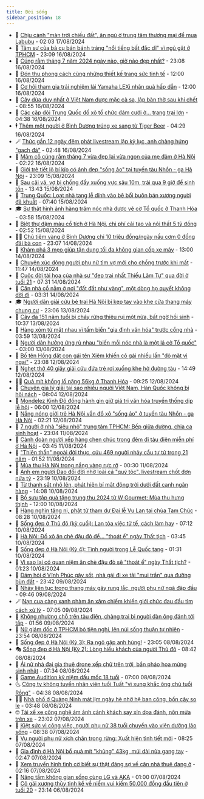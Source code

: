 ```yaml
---
title: Đời sống
sidebar_position: 18
---
```


<!-- dantri-doi-song:START -->
- 🥳 [Chịu cảnh &quot;màn trời chiếu đất&quot;, ăn ngủ ở trung tâm thương mại để mua Labubu](https://dantri.com.vn/doi-song/chiu-canh-man-troi-chieu-dat-an-ngu-o-trung-tam-thuong-mai-de-mua-labubu-20240817025901094.htm) - 02:03 17/08/2024
- 🌁 [Tâm sự của bà cụ bán bánh tráng &quot;nổi tiếng bất đắc dĩ&quot; vì ngủ gật ở TPHCM](https://dantri.com.vn/doi-song/tam-su-cua-ba-cu-ban-banh-trang-noi-tieng-bat-dac-di-vi-ngu-gat-o-tphcm-20240815211026188.htm) - 23:09 16/08/2024
- 👀 [Cúng rằm tháng 7 năm 2024 ngày nào, giờ nào đẹp nhất?](https://dantri.com.vn/doi-song/cung-ram-thang-7-nam-2024-ngay-nao-gio-nao-dep-nhat-20240816142424364.htm) - 23:08 16/08/2024
- 🐻 [Đón thu phong cách cùng những thiết kế trang sức tinh tế](https://dantri.com.vn/doi-song/don-thu-phong-cach-cung-nhung-thiet-ke-trang-suc-tinh-te-20240816185123674.htm) - 12:00 16/08/2024
- 🦅 [Cơ hội tham gia trải nghiệm lái Yamaha LEXi nhận quà hấp dẫn](https://dantri.com.vn/doi-song/co-hoi-tham-gia-trai-nghiem-lai-yamaha-lexi-nhan-qua-hap-dan-20240816183440496.htm) - 12:00 16/08/2024
- 🦩 [Cây dừa duy nhất ở Việt Nam được mặc cà sa, lập bàn thờ sau khi chết](https://dantri.com.vn/doi-song/cay-dua-duy-nhat-o-viet-nam-duoc-mac-ca-sa-lap-ban-tho-sau-khi-chet-20240815235138629.htm) - 08:55 16/08/2024
- 🦏 [Các cặp đôi Trung Quốc đổ xô tổ chức đám cưới ở... trang trại lợn](https://dantri.com.vn/doi-song/cac-cap-doi-trung-quoc-do-xo-to-chuc-dam-cuoi-o-trang-trai-lon-20240816112323632.htm) - 04:38 16/08/2024
- 🕴 [Thêm một người ở Bình Dương trúng xe sang từ Tiger Beer](https://dantri.com.vn/doi-song/them-mot-nguoi-o-binh-duong-trung-xe-sang-tu-tiger-beer-20240816092219683.htm) - 04:29 16/08/2024
- 🪄 [Thức gần 12 ngày đêm phát livestream lập kỷ lục, anh chàng hứng &quot;gạch đá&quot;](https://dantri.com.vn/doi-song/thuc-gan-12-ngay-dem-phat-livestream-lap-ky-luc-anh-chang-hung-gach-da-20240813181603455.htm) - 02:48 16/08/2024
- 🚦 [Mâm cỗ cúng rằm tháng 7 vừa đẹp lại vừa ngon của mẹ đảm ở Hà Nội](https://dantri.com.vn/doi-song/mam-co-cung-ram-thang-7-vua-dep-lai-vua-ngon-cua-me-dam-o-ha-noi-20240815095029465.htm) - 02:22 16/08/2024
- 🤔 [Giới trẻ tiết lộ bí kíp có ảnh đẹp &quot;sống ảo&quot; tại tuyến tàu Nhổn - ga Hà Nội](https://dantri.com.vn/doi-song/gioi-tre-tiet-lo-bi-kip-co-anh-dep-song-ao-tai-tuyen-tau-nhon-ga-ha-noi-20240812154500163.htm) - 23:09 15/08/2024
- 🚦 [Sau cãi vã, vợ bị chồng đẩy xuống vực sâu 10m, trải qua 9 giờ để sinh tồn](https://dantri.com.vn/doi-song/sau-cai-va-vo-bi-chong-day-xuong-vuc-sau-10m-trai-qua-9-gio-de-sinh-ton-20240815161627041.htm) - 13:43 15/08/2024
- 🐎 [Trung Quốc: Loạt nhà tang lễ dính vào bê bối buôn bán xương người đã khuất](https://dantri.com.vn/doi-song/trung-quoc-loat-nha-tang-le-dinh-vao-be-boi-buon-ban-xuong-nguoi-da-khuat-20240815130414409.htm) - 07:40 15/08/2024
- 🎓 [Sự thật hình ảnh hàng trăm nóc nhà được vẽ cờ Tổ quốc ở Thanh Hóa](https://dantri.com.vn/doi-song/su-that-hinh-anh-hang-tram-noc-nha-duoc-ve-co-to-quoc-o-thanh-hoa-20240815095441203.htm) - 03:58 15/08/2024
- 🐘 [Biệt thự đậm màu cổ tích ở Hà Nội, chi phí cải tạo và nội thất 5 tỷ đồng](https://dantri.com.vn/doi-song/biet-thu-dam-mau-co-tich-o-ha-noi-chi-phi-cai-tao-va-noi-that-5-ty-dong-20240814094727542.htm) - 02:52 15/08/2024
- 🧑‍🏫 [Chủ tiệm vàng ở Bình Dương chi 10 triệu đồng/ngày nấu cơm 0 đồng đãi bà con](https://dantri.com.vn/doi-song/chu-tiem-vang-o-binh-duong-chi-10-trieu-dongngay-nau-com-0-dong-dai-ba-con-20240814152445607.htm) - 23:07 14/08/2024
- 🦒 [Khám phá 3 mẹo giúp tận dụng tối đa không gian cốp xe máy](https://dantri.com.vn/doi-song/kham-pha-3-meo-giup-tan-dung-toi-da-khong-gian-cop-xe-may-20240814182004960.htm) - 13:00 14/08/2024
- 🧰 [Chuyện xúc động người phụ nữ tìm vợ mới cho chồng trước khi mất](https://dantri.com.vn/doi-song/chuyen-xuc-dong-nguoi-phu-nu-tim-vo-moi-cho-chong-truoc-khi-mat-20240814155440066.htm) - 11:47 14/08/2024
- 🧐 [Cuộc đời tài hoa của nhà sư &quot;đẹp trai nhất Thiếu Lâm Tự&quot; qua đời ở tuổi 21](https://dantri.com.vn/doi-song/cuoc-doi-tai-hoa-cua-nha-su-dep-trai-nhat-thieu-lam-tu-qua-doi-o-tuoi-21-20240814123609808.htm) - 07:31 14/08/2024
- 🌮 [Căn nhà cổ nằm ở nơi &quot;đất đắt như vàng&quot;, một dòng họ quyết không dời đi](https://dantri.com.vn/doi-song/can-nha-co-nam-o-noi-dat-dat-nhu-vang-mot-dong-ho-quyet-khong-doi-di-20240810092447410.htm) - 03:31 14/08/2024
- 🎓 [Người dân giải cứu bé trai Hà Nội bị kẹp tay vào khe cửa thang máy chung cư](https://dantri.com.vn/doi-song/nguoi-dan-giai-cuu-be-trai-ha-noi-bi-kep-tay-vao-khe-cua-thang-may-chung-cu-20240813203627655.htm) - 23:06 13/08/2024
- 🚀 [Cây đa 151 năm tuổi bị cháy rừng thiêu rụi một nửa, bất ngờ hồi sinh](https://dantri.com.vn/doi-song/cay-da-151-nam-tuoi-bi-chay-rung-thieu-rui-mot-nua-bat-ngo-hoi-sinh-20240813170214483.htm) - 10:37 13/08/2024
- 🤖 [Hàng xóm từ mặt nhau vì tấm biển &quot;gia đình văn hóa&quot; trước cổng nhà](https://dantri.com.vn/doi-song/hang-xom-tu-mat-nhau-vi-tam-bien-gia-dinh-van-hoa-truoc-cong-nha-20240813095348151.htm) - 03:59 13/08/2024
- 🤩 [Người dân hưởng ứng rủ nhau &quot;biến mỗi nóc nhà là một lá cờ Tổ quốc&quot;](https://dantri.com.vn/doi-song/nguoi-dan-huong-ung-ru-nhau-bien-moi-noc-nha-la-mot-la-co-to-quoc-20240813095936645.htm) - 03:00 13/08/2024
- 👹 [Bố tên Hồng đặt con gái tên Xiêm khiến cô gái nhiều lần &quot;đỏ mặt vì ngại&quot;](https://dantri.com.vn/doi-song/bo-ten-hong-dat-con-gai-ten-xiem-khien-co-gai-nhieu-lan-do-mat-vi-ngai-20240812153517756.htm) - 23:08 12/08/2024
- 🦩 [Nghẹt thở 40 giây giải cứu đứa trẻ rơi xuống khe hở đường tàu](https://dantri.com.vn/doi-song/nghet-tho-40-giay-giai-cuu-dua-tre-roi-xuong-khe-ho-duong-tau-20240812175212450.htm) - 14:49 12/08/2024
- 🧑‍🏫 [Quả mít khổng lồ nặng 56kg ở Thanh Hóa](https://dantri.com.vn/doi-song/qua-mit-khong-lo-nang-56kg-o-thanh-hoa-20240812161201772.htm) - 09:25 12/08/2024
- 🌈 [Chuyên gia lý giải tại sao nhiều người Việt Nam, Hàn Quốc không bị hôi nách](https://dantri.com.vn/doi-song/chuyen-gia-ly-giai-tai-sao-nhieu-nguoi-viet-nam-han-quoc-khong-bi-hoi-nach-20240810103845368.htm) - 08:04 12/08/2024
- 💃 [Mondelez Kinh Đô đồng hành gìn giữ giá trị văn hóa truyền thống dịp lễ hội](https://dantri.com.vn/doi-song/mondelez-kinh-do-dong-hanh-gin-giu-gia-tri-van-hoa-truyen-thong-dip-le-hoi-20240812111936517.htm) - 06:00 12/08/2024
- 💂 [Nắng nóng giới trẻ Hà Nội vẫn đổ xô &quot;sống ảo&quot; ở tuyến tàu Nhổn - ga Hà Nội](https://dantri.com.vn/doi-song/nang-nong-gioi-tre-ha-noi-van-do-xo-song-ao-o-tuyen-tau-nhon-ga-ha-noi-20240811213915819.htm) - 02:21 12/08/2024
- 🦏 [7 người ở nhà &quot;siêu nhỏ&quot; trung tâm TPHCM: Bếp giữa đường, chia ca sinh hoạt](https://dantri.com.vn/doi-song/7-nguoi-o-nha-sieu-nho-trung-tam-tphcm-bep-giua-duong-chia-ca-sinh-hoat-20240809160110523.htm) - 23:04 11/08/2024
- 🤡 [Cảnh đoàn người xếp hàng chen chúc trong đêm đi tàu điện miễn phí ở Hà Nội](https://dantri.com.vn/doi-song/canh-doan-nguoi-xep-hang-chen-chuc-trong-dem-di-tau-dien-mien-phi-o-ha-noi-20240811103123196.htm) - 03:45 11/08/2024
- 🫶 [&quot;Thiên thần&quot; ngoài đời thực, cứu 469 người nhảy cầu tự tử trong 21 năm](https://dantri.com.vn/doi-song/thien-than-ngoai-doi-thuc-cuu-469-nguoi-nhay-cau-tu-tu-trong-21-nam-20240810160327212.htm) - 01:52 11/08/2024
- 💪 [Mùa thu Hà Nội trong nắng vàng rực rỡ](https://dantri.com.vn/doi-song/mua-thu-ha-noi-trong-nang-vang-ruc-ro-20240811021539364.htm) - 00:30 11/08/2024
- 🦅 [Anh em người Dao đổi đời nhờ loài cá &quot;quý tộc&quot;, livestream chốt đơn nửa tỷ](https://dantri.com.vn/doi-song/anh-em-nguoi-dao-doi-doi-nho-loai-ca-quy-toc-livestream-chot-don-nua-ty-20240720115235504.htm) - 23:19 10/08/2024
- 🧠 [Từ thanh sắt nhô lên, phát hiện bí mật động trời dưới đất cạnh ngân hàng](https://dantri.com.vn/doi-song/tu-thanh-sat-nho-len-phat-hien-bi-mat-dong-troi-duoi-dat-canh-ngan-hang-20240810164243021.htm) - 14:08 10/08/2024
- 🦅 [Bộ sưu tập quà tặng trung thu 2024 từ W Gourmet: Mùa thu hưng thịnh](https://dantri.com.vn/doi-song/bo-suu-tap-qua-tang-trung-thu-2024-tu-w-gourmet-mua-thu-hung-thinh-20240810170253170.htm) - 12:00 10/08/2024
- 💪 [Hàng nghìn tăng ni, phật tử tham dự Đại lễ Vu Lan tại chùa Tam Chúc](https://dantri.com.vn/doi-song/hang-nghin-tang-ni-phat-tu-tham-du-dai-le-vu-lan-tai-chua-tam-chuc-20240810122031455.htm) - 08:28 10/08/2024
- 🧐 [Sống đẹp ở Thủ đô &lpar;kỳ cuối&rpar;: Lan tỏa việc tử tế, cách làm hay](https://dantri.com.vn/doi-song/song-dep-o-thu-do-ky-cuoi-lan-toa-viec-tu-te-cach-lam-hay-20240810182000294.htm) - 07:12 10/08/2024
- 👀 [Hà Nội: Đổ xô ăn chè đậu đỏ để... &quot;thoát ế&quot; ngày Thất tịch](https://dantri.com.vn/doi-song/ha-noi-do-xo-an-che-dau-do-de-thoat-e-ngay-that-tich-20240810104355537.htm) - 03:45 10/08/2024
- 🎉 [Sống đẹp ở Hà Nội &lpar;Kỳ 4&rpar;: Tình người trong Lễ Quốc tang](https://dantri.com.vn/doi-song/song-dep-o-ha-noi-ky-4-tinh-nguoi-trong-le-quoc-tang-20240809161020654.htm) - 01:31 10/08/2024
- 💂 [Vì sao lại có quan niệm ăn chè đậu đỏ sẽ &quot;thoát ế&quot; ngày Thất tịch?](https://dantri.com.vn/doi-song/vi-sao-lai-co-quan-niem-an-che-dau-do-se-thoat-e-ngay-that-tich-20240809143506693.htm) - 01:23 10/08/2024
- 🚀 [Đám hỏi ở Vĩnh Phúc gây sốt, nhà gái đi xe tải &quot;mui trần&quot; qua đường bùn đất](https://dantri.com.vn/doi-song/dam-hoi-o-vinh-phuc-gay-sot-nha-gai-di-xe-tai-mui-tran-qua-duong-bun-dat-20240809192326351.htm) - 23:42 09/08/2024
- 👹 [Nhảy liên tục trong thang máy gây rung lắc, người phụ nữ ngã đập đầu](https://dantri.com.vn/doi-song/nhay-lien-tuc-trong-thang-may-gay-rung-lac-nguoi-phu-nu-nga-dap-dau-20240809164426675.htm) - 09:46 09/08/2024
- 🪄 [Nạn cua càng xanh phàm ăn xâm chiếm khiến giới chức đau đầu tìm cách xử lý](https://dantri.com.vn/doi-song/nan-cua-cang-xanh-pham-an-xam-chiem-khien-gioi-chuc-dau-dau-tim-cach-xu-ly-20240808124101369.htm) - 07:05 09/08/2024
- 🌁 [Không nhường chỗ trên tàu điện, chàng trai bị người đàn ông đánh tới tấp](https://dantri.com.vn/doi-song/khong-nhuong-cho-tren-tau-dien-chang-trai-bi-nguoi-dan-ong-danh-toi-tap-20240808170323946.htm) - 01:56 09/08/2024
- 🌋 [Nữ giám đốc ở TPHCM bỏ tiện nghi, lên núi sống thuận tự nhiên](https://dantri.com.vn/doi-song/nu-giam-doc-o-tphcm-bo-tien-nghi-len-nui-song-thuan-tu-nhien-20240807154519204.htm) - 23:54 08/08/2024
- 🦆 [Sống đẹp ở Hà Nội &lpar;Kỳ 3&rpar;: Ra ngõ gặp anh hùng!](https://dantri.com.vn/doi-song/song-dep-o-ha-noi-ky-3-ra-ngo-gap-anh-hung-20240806193347053.htm) - 23:05 08/08/2024
- 🎭 [Sống đẹp ở Hà Nội &lpar;Kỳ 2&rpar;: Lòng hiếu khách của người Thủ đô](https://dantri.com.vn/doi-song/song-dep-o-ha-noi-ky-2-long-hieu-khach-cua-nguoi-thu-do-20240806183455764.htm) - 08:42 08/08/2024
- 🤡 [Ái nữ nhà đại gia thuê drone xếp chữ trên trời, bắn pháo hoa mừng sinh nhật](https://dantri.com.vn/doi-song/ai-nu-nha-dai-gia-thue-drone-xep-chu-tren-troi-ban-phao-hoa-mung-sinh-nhat-20240808134241187.htm) - 07:34 08/08/2024
- 🦩 [Game Audition kỷ niệm dấu mốc 18 tuổi](https://dantri.com.vn/doi-song/game-audition-ky-niem-dau-moc-18-tuoi-20240808130615847.htm) - 07:00 08/08/2024
- 🌜 [Công ty không tuyển nhân viên tuổi Tuất &quot;vì xung khắc ông chủ tuổi Rồng&quot;](https://dantri.com.vn/doi-song/cong-ty-khong-tuyen-nhan-vien-tuoi-tuat-vi-xung-khac-ong-chu-tuoi-rong-20240808101553365.htm) - 04:38 08/08/2024
- 🧑‍🏫 [Nhà phố ở Quảng Ninh mát lịm ngày hè nhờ hệ ban công, bồn cây so le](https://dantri.com.vn/doi-song/nha-pho-o-quang-ninh-mat-lim-ngay-he-nho-he-ban-cong-bon-cay-so-le-20240808100313481.htm) - 03:48 08/08/2024
- 🤓 [Tài xế xe công nghệ ám ảnh cảnh khách say xỉn dọa đánh, nôn mửa trên xe](https://dantri.com.vn/doi-song/tai-xe-xe-cong-nghe-am-anh-canh-khach-say-xin-doa-danh-non-mua-tren-xe-20240805184622085.htm) - 23:02 07/08/2024
- 🤗 [Kiệt sức vì công việc, người phụ nữ 38 tuổi chuyển vào viện dưỡng lão sống](https://dantri.com.vn/doi-song/kiet-suc-vi-cong-viec-nguoi-phu-nu-38-tuoi-chuyen-vao-vien-duong-lao-song-20240807140410992.htm) - 08:38 07/08/2024
- 🦒 [Vụ người phụ nữ xích chân trong rừng: Xuất hiện tình tiết mới](https://dantri.com.vn/doi-song/vu-nguoi-phu-nu-xich-chan-trong-rung-xuat-hien-tinh-tiet-moi-20240807134414611.htm) - 08:25 07/08/2024
- 💂 [Gia đình ở Hà Nội bổ quả mít &quot;khủng&quot; 43kg, múi dài nửa gang tay](https://dantri.com.vn/doi-song/gia-dinh-o-ha-noi-bo-qua-mit-khung-43kg-mui-dai-nua-gang-tay-20240807091051192.htm) - 02:47 07/08/2024
- 🚀 [Xem truyền hình tình cờ biết sự thật đáng sợ về căn nhà thuê đang ở](https://dantri.com.vn/doi-song/xem-truyen-hinh-tinh-co-biet-su-that-dang-so-ve-can-nha-thue-dang-o-20240806172611724.htm) - 02:16 07/08/2024
- 🐲 [Nâng tầm không gian sống cùng LG và AKA](https://dantri.com.vn/doi-song/nang-tam-khong-gian-song-cung-lg-va-aka-20240806215300293.htm) - 01:00 07/08/2024
- 🎡 [Cô gái xương thủy tinh kể về niềm vui kiếm 50.000 đồng đầu tiên ở tuổi 20](https://dantri.com.vn/doi-song/co-gai-xuong-thuy-tinh-ke-ve-niem-vui-kiem-50000-dong-dau-tien-o-tuoi-20-20240623212120871.htm) - 23:14 06/08/2024<!-- dantri-doi-song:END -->
